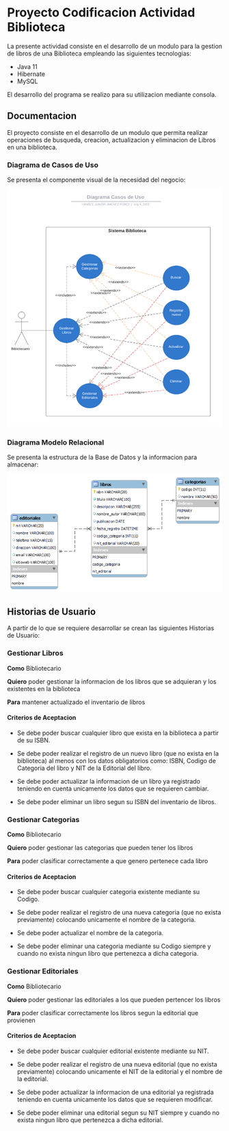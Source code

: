 
# Proyecto Codificacion Actividad Biblioteca

La presente actividad consiste en el desarrollo de un modulo para la gestion de libros de una Biblioteca empleando las siguientes tecnologias:

- Java 11
- Hibernate
- MySQL

El desarrollo del programa se realizo para su utilizacion mediante consola.

## Documentacion

El proyecto consiste en el desarrollo de un modulo que permita realizar operaciones de busqueda, creacion, actualizacion y eliminacion de Libros en una biblioteca.

### Diagrama de Casos de Uso

Se presenta el componente visual de la necesidad del negocio:

<img alt="Diagrama de Casos de Uso" src="assets/Diagrama_Casos_Uso.png" width="700">

### Diagrama Modelo Relacional

Se presenta la estructura de la Base de Datos y la informacion para almacenar:

![Diagrama Relacional](assets/Diagrama_Relacional.png)

## Historias de Usuario

A partir de lo que se requiere desarrollar se crean las siguientes Historias de Usuario:

### Gestionar Libros

**Como** Bibliotecario

**Quiero** poder gestionar la informacion de los libros que se adquieran y los existentes en la biblioteca

**Para** mantener actualizado el inventario de libros

#### Criterios de Aceptacion

- Se debe poder buscar cualquier libro que exista en la biblioteca a partir de su ISBN.

- Se debe poder realizar el registro de un nuevo libro (que no exista en la biblioteca) al menos con los datos obligatorios como: ISBN, Codigo de Categoria del libro y NIT de la Editorial del libro.

- Se debe poder actualizar la informacion de un libro ya registrado teniendo en cuenta unicamente los datos que se requieren cambiar.

- Se debe poder eliminar un libro segun su ISBN del inventario de libros.

### Gestionar Categorias

**Como** Bibliotecario

**Quiero** poder gestionar las categorias que pueden tener los libros

**Para** poder clasificar correctamente a que genero pertenece cada libro

#### Criterios de Aceptacion

- Se debe poder buscar cualquier categoria existente mediante su Codigo.

- Se debe poder realizar el registro de una nueva categoria (que no exista previamente) colocando unicamente el nombre de la categoria.

- Se debe poder actualizar el nombre de la categoria.

- Se debe poder eliminar una categoria mediante su Codigo siempre y cuando no exista ningun libro que pertenezca a dicha categoria.

### Gestionar Editoriales

**Como** Bibliotecario

**Quiero** poder gestionar las editoriales a los que pueden pertencer los libros

**Para** poder clasificar correctamente los libros segun la editorial que provienen

#### Criterios de Aceptacion

- Se debe poder buscar cualquier editorial existente mediante su NIT.

- Se debe poder realizar el registro de una nueva editorial (que no exista previamente) colocando unicamente el NIT de la editorial y el nombre de la editorial.

- Se debe poder actualizar la informacion de una editorial ya registrada teniendo en cuenta unicamente los datos que se requieren modificar.

- Se debe poder eliminar una editorial segun su NIT siempre y cuando no exista ningun libro que pertenezca a dicha editorial.